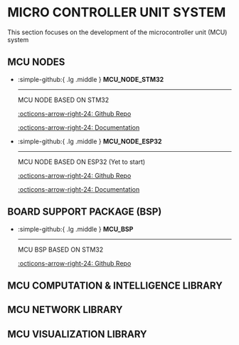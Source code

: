# MICRO CONTROLLER UNIT SYSTEM 

This section focuses on the development of the microcontroller unit (MCU) system

## MCU NODES

<div class="grid cards" markdown>

-   :simple-github:{ .lg .middle } __MCU_NODE_STM32__

    ---

    MCU NODE BASED ON STM32


    [:octicons-arrow-right-24: <a href="https://github.com/Shuaiwen-Cui/MCU_NODE_STM32.git" target="_blank"> Github Repo </a>](#)

    [:octicons-arrow-right-24: <a href="https://shuaiwen-cui.github.io/MCU_NODE_STM32/" target="_blank"> Documentation </a>](#)

-   :simple-github:{ .lg .middle } __MCU_NODE_ESP32__

    ---

    MCU NODE BASED ON ESP32 (Yet to start)


    [:octicons-arrow-right-24: <a href="https://github.com/Shuaiwen-Cui/MCU_NODE_ESP32.git" target="_blank"> Github Repo </a>](#)

    [:octicons-arrow-right-24: <a href="https://shuaiwen-cui.github.io/MCU_NODE_ESP32/" target="_blank"> Documentation </a>](#)

</div>

## BOARD SUPPORT PACKAGE (BSP)

<div class="grid cards" markdown>

-   :simple-github:{ .lg .middle } __MCU_BSP__

    ---

    MCU BSP BASED ON STM32


    [:octicons-arrow-right-24: <a href="https://github.com/Shuaiwen-Cui/MCU_BSP.git" target="_blank"> Github Repo </a>](#)

</div>

## MCU COMPUTATION & INTELLIGENCE LIBRARY

## MCU NETWORK LIBRARY

## MCU VISUALIZATION LIBRARY